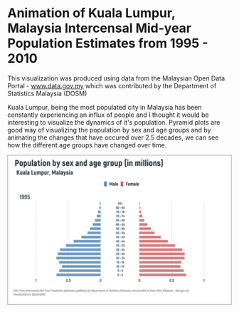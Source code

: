 # Animation of Kuala Lumpur, Malaysia Intercensal Mid-year Population Estimates from 1995 - 2010

This visualization was produced using data from the Malaysian Open Data Portal - www.data.gov.my which was contributed by the Department of Statistics Malaysia (DOSM)

Kuala Lumpur, being the most populated city in Malaysia has been constantly experiencing an influx of people and I thought it would be interesting to visualize the dynamics of it's population. Pyramid plots are good way of visualizing the population by sex and age groups and by animating the changes that have occured over 2.5 decades, we can see how the different age groups have changed over time. 

![alt text](https://github.com/jasonjb82/DataViz-R/raw/master/Population_Pyramid_Animation_Plot/KL_POP_1995-2010.gif)
